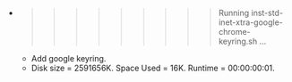 * >>>>>>>>> Running inst-std-inet-xtra-google-chrome-keyring.sh ...
  * Add google keyring.
  * Disk size = 2591656K. Space Used = 16K. Runtime = 00:00:00:01.

